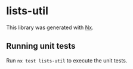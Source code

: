 # lists-util

This library was generated with [Nx](https://nx.dev).

## Running unit tests

Run `nx test lists-util` to execute the unit tests.
